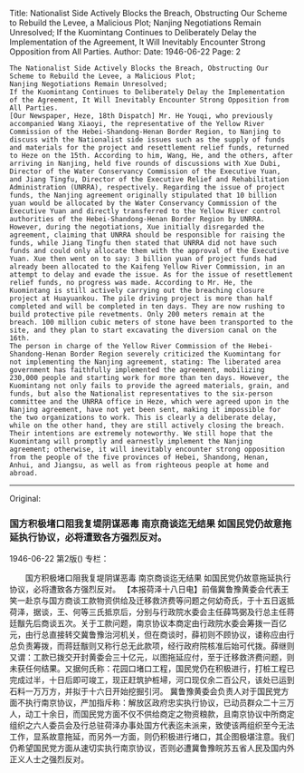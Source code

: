 Title: Nationalist Side Actively Blocks the Breach, Obstructing Our Scheme to Rebuild the Levee, a Malicious Plot; Nanjing Negotiations Remain Unresolved; If the Kuomintang Continues to Deliberately Delay the Implementation of the Agreement, It Will Inevitably Encounter Strong Opposition from All Parties.
Author:
Date: 1946-06-22
Page: 2

    The Nationalist Side Actively Blocks the Breach, Obstructing Our Scheme to Rebuild the Levee, a Malicious Plot;
    Nanjing Negotiations Remain Unresolved;
    If the Kuomintang Continues to Deliberately Delay the Implementation of the Agreement, It Will Inevitably Encounter Strong Opposition from All Parties.
    [Our Newspaper, Heze, 18th Dispatch] Mr. He Youqi, who previously accompanied Wang Xiaoyi, the representative of the Yellow River Commission of the Hebei-Shandong-Henan Border Region, to Nanjing to discuss with the Nationalist side issues such as the supply of funds and materials for the project and resettlement relief funds, returned to Heze on the 15th. According to him, Wang, He, and the others, after arriving in Nanjing, held five rounds of discussions with Xue Dubi, Director of the Water Conservancy Commission of the Executive Yuan, and Jiang Tingfu, Director of the Executive Relief and Rehabilitation Administration (UNRRA), respectively. Regarding the issue of project funds, the Nanjing agreement originally stipulated that 10 billion yuan would be allocated by the Water Conservancy Commission of the Executive Yuan and directly transferred to the Yellow River control authorities of the Hebei-Shandong-Henan Border Region by UNRRA. However, during the negotiations, Xue initially disregarded the agreement, claiming that UNRRA should be responsible for raising the funds, while Jiang Tingfu then stated that UNRRA did not have such funds and could only allocate them with the approval of the Executive Yuan. Xue then went on to say: 3 billion yuan of project funds had already been allocated to the Kaifeng Yellow River Commission, in an attempt to delay and evade the issue. As for the issue of resettlement relief funds, no progress was made. According to Mr. He, the Kuomintang is still actively carrying out the breaching closure project at Huayuankou. The pile driving project is more than half completed and will be completed in ten days. They are now rushing to build protective pile revetments. Only 200 meters remain at the breach. 100 million cubic meters of stone have been transported to the site, and they plan to start excavating the diversion canal on the 16th.
    The person in charge of the Yellow River Commission of the Hebei-Shandong-Henan Border Region severely criticized the Kuomintang for not implementing the Nanjing agreement, stating: The liberated area government has faithfully implemented the agreement, mobilizing 230,000 people and starting work for more than ten days. However, the Kuomintang not only fails to provide the agreed materials, grain, and funds, but also the Nationalist representatives to the six-person committee and the UNRRA office in Heze, which were agreed upon in the Nanjing agreement, have not yet been sent, making it impossible for the two organizations to work. This is clearly a deliberate delay, while on the other hand, they are still actively closing the breach. Their intentions are extremely noteworthy. We still hope that the Kuomintang will promptly and earnestly implement the Nanjing agreement; otherwise, it will inevitably encounter strong opposition from the people of the five provinces of Hebei, Shandong, Henan, Anhui, and Jiangsu, as well as from righteous people at home and abroad.



<hr /> 

Original: 


### 国方积极堵口阻我复堤阴谋恶毒  南京商谈迄无结果  如国民党仍故意拖延执行协议，必将遭致各方强烈反对。

1946-06-22
第2版()
专栏：

　　国方积极堵口阻我复堤阴谋恶毒
    南京商谈迄无结果
    如国民党仍故意拖延执行协议，必将遭致各方强烈反对。
    【本报荷泽十八日电】前偕冀鲁豫黄委会代表王笑一赴京与国方商谈工款物资供给及迁移救济费等问题之何幼奇氏，于十五日返抵荷泽，据谈，王、何等三氏抵京后，分别与行政院水委会主任薛笃弼及行总主任蒋廷黻先后商谈五次。关于工款问题，南京协议本商定由行政院水委会筹拨一百亿元，由行总直接转交冀鲁豫治河机关，但在商谈时，薛初则不顾协议，诿称应由行总负责筹拨，而蒋廷黻则又称行总无此款项，经行政府院核准后始可代拨。薛继则又谓：工款已拨交开封黄委会三十亿元，以图拖延应付，至于迁移救济费问题，则未获任何结果。又据何氏称：花园口堵口工程，国民党仍在积极进行，打桩工程已完成过半，十日后即可竣工，现正赶筑护桩埽，河口现仅余二百公尺，该处已运到石料一万万方，并拟于十六日开始挖掘引河。
    冀鲁豫黄委会负责人对于国民党方面不执行南京协议，严加指斥称：解放区政府忠实执行协议，已动员群众二十三万人，动工十余日，而国民党方面不仅不供给商定之物资粮款，且南京协议中所商定组织之六人委员会及行总驻荷泽办事处国方代表迄未派来，致使该两组织至今无法工作，显系故意拖延，而另外一方面，则仍积极进行堵口，其企图极堪注意。我们仍希望国民党方面从速切实执行南京协议，否则必遭冀鲁豫皖苏五省人民及国内外正义人士之强烈反对。

